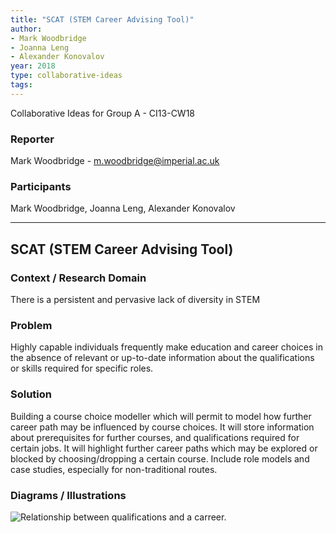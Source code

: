 ```yaml
---
title: "SCAT (STEM Career Advising Tool)"
author:
- Mark Woodbridge
- Joanna Leng
- Alexander Konovalov
year: 2018
type: collaborative-ideas
tags:
---
```

Collaborative Ideas for Group A - CI13-CW18


### **Reporter**

Mark Woodbridge - m.woodbridge@imperial.ac.uk


### **Participants**

Mark Woodbridge, Joanna Leng, Alexander Konovalov

---



## SCAT (STEM Career Advising Tool)


### **Context / Research Domain**

There is a persistent and pervasive lack of diversity in STEM


### **Problem**

Highly capable individuals frequently make education and career choices in the absence of relevant or up-to-date information about the qualifications or skills required for specific roles.


### **Solution**

Building a course choice modeller which will permit to model how further career path may be influenced by course choices. It will store information about prerequisites for further courses, and qualifications required for certain jobs. It will highlight further career paths which may be explored or blocked by choosing/dropping a certain course. Include role models and case studies, especially for non-traditional routes.


### **Diagrams / Illustrations**


![Relationship between qualifications and a carreer.](../images/cw18-relationships.jpg)


